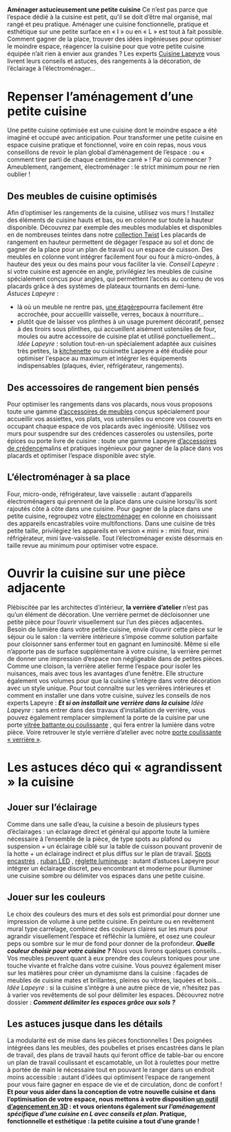 ##
**Aménager astucieusement une petite cuisine**
Ce n’est pas parce que l’espace dédié à la cuisine est petit, qu’il se doit d’être mal organisé, mal rangé et peu pratique. Aménager une cuisine fonctionnelle, pratique et esthétique sur une petite surface en « I » ou en « L » est tout à fait possible. Comment gagner de la place, trouver des idées ingénieuses pour optimiser le moindre espace, réagencer la cuisine pour que votre petite cuisine équipée n’ait rien à envier aux grandes ? Les experts [Cuisine Lapeyre](https://www.lapeyre.fr/cuisine-CCU0001) vous livrent leurs conseils et astuces, des rangements à la décoration, de l’éclairage à l’électroménager…
#  Repenser l’aménagement d’une petite cuisine
Une petite cuisine optimisée est une cuisine dont le moindre espace a été imaginé et occupé avec anticipation. Pour transformer une petite cuisine en espace cuisine pratique et fonctionnel, voire en coin repas, nous vous conseillons de revoir le plan global d’aménagement de l’espace : ou « comment tirer parti de chaque centimètre carré » !
Par où commencer ? Ameublement, rangement, électroménager : le strict minimum pour ne rien oublier !
##  Des meubles de cuisine optimisés
Afin d’optimiser les rangements de la cuisine, utilisez vos murs ! Installez des éléments de cuisine hauts et bas, ou en colonne sur toute la hauteur disponible. Découvrez par exemple des meubles modulables et disponibles en de nombreuses teintes dans notre [collection Twist](https://www.lapeyre.fr/cuisine-twist-FPC200524)
Les placards de rangement en hauteur permettent de dégager l’espace au sol et donc de gagner de la place pour un plan de travail ou un espace de cuisson. Des meubles en colonne vont intégrer facilement four ou four à micro-ondes, à hauteur des yeux ou des mains pour vous faciliter la vie.
_Conseil Lapeyre_ : si votre cuisine est agencée en angle, privilégiez les meubles de cuisine spécialement conçus pour angles, qui permettent l’accès au contenu de vos placards grâce à des systèmes de plateaux tournants en demi-lune.
_Astuces_ _Lapeyre_ :
- là où un meuble ne rentre pas, [une étagère](https://www.lapeyre.fr/cuisine-CCU0001/etageres-tablettes-CCN0022)pourra facilement être accrochée, pour accueillir vaisselle, verres, bocaux à nourriture…
- plutôt que de laisser vos plinthes à un usage purement décoratif, pensez à des tiroirs sous plinthes, qui accueillent aisément ustensiles de four, moules ou autre accessoire de cuisine plat et utilisé ponctuellement…
_Idée Lapeyre_ : solution tout-en-un spécialement adaptée aux cuisines très petites, la [kitchenette](https://www.lapeyre.fr/cuisine-CCU0001/kitchenettes-CCN0012) ou cuisinette Lapeyre a été étudiée pour optimiser l'espace au maximum et intégrer les équipements indispensables (plaques, évier, réfrigérateur, rangements).
##  Des accessoires de rangement bien pensés
Pour optimiser les rangements dans vos placards, nous vous proposons toute une gamme [d’accessoires de meubles](https://www.lapeyre.fr/cuisine-CCU0001/accessoires-CCN0021/accessoire-de-meubles-CCN418399) conçus spécialement pour accueillir vos assiettes, vos plats, vos ustensiles ou encore vos couverts en occupant chaque espace de vos placards avec ingéniosité.
Utilisez vos murs pour suspendre sur des crédences casseroles ou ustensiles, porte épices ou porte livre de cuisine : toute une gamme Lapeyre [d’accessoires de crédence](https://www.lapeyre.fr/cuisine-CCU0001/credences-plans-travail-CCN0013/accessoires-credence-CCN0018)malins et pratiques ingénieux pour gagner de la place dans vos placards et optimiser l’espace disponible avec style.
##  L’électroménager à sa place
Four, micro-onde, réfrigérateur, lave vaisselle : autant d’appareils électroménagers qui prennent de la place dans une cuisine lorsqu’ils sont rajoutés côte à côte dans une cuisine. Pour gagner de la place dans une petite cuisine, regroupez votre [électroménager](https://www.lapeyre.fr/cuisine-CCU0001/electromenager-CCN0016) en colonne en choisissant des appareils encastrables voire multifonctions.
Dans une cuisine de très petite taille, privilégiez les appareils en version « mini » : mini four, mini réfrigérateur, mini lave-vaisselle. Tout l’électroménager existe désormais en taille revue au minimum pour optimiser votre espace.
#  Ouvrir la cuisine sur une pièce adjacente
Plébiscitée par les architectes d’intérieur, **la verrière d’atelier** n’est pas qu’un élément de décoration. Une verrière permet de décloisonner une petite pièce pour l’ouvrir visuellement sur l’un des pièces adjacentes.
Besoin de lumière dans votre petite cuisine, envie d’ouvrir cette pièce sur le séjour ou le salon : la verrière intérieure s’impose comme solution parfaite pour cloisonner sans enfermer tout en gagnant en luminosité. Même si elle n’apporte pas de surface supplémentaire à votre cuisine, la verrière permet de donner une impression d’espace non négligeable dans de petites pièces.
Comme une cloison, la verrière atelier ferme l’espace pour isoler les nuisances, mais avec tous les avantages d’une fenêtre. Elle structure également vos volumes pour que la cuisine s’intègre dans votre décoration avec un style unique.
Pour tout connaître sur les verrières intérieures et comment en installer une dans votre cuisine, suivez les conseils de nos experts Lapeyre :
**_Et si on installait une verrière dans la cuisine_**
_Idée Lapeyre_ : sans entrer dans des travaux d’installation de verrière, vous pouvez également remplacer simplement la porte de la cuisine par une porte [vitrée battante ou coulissante](https://www.lapeyre.fr/porte-en-verre-purete-pour-systeme-coulissant-manhattan-FPC2360710) , qui fera entrer la lumière dans votre pièce. Voire retrouver le style verrière d’atelier avec notre [porte coulissante « verrière »](https://www.lapeyre.fr/porte-coulissante-verriere-FPC562040).
#  Les astuces déco qui « agrandissent » la cuisine
##  Jouer sur l’éclairage
Comme dans une salle d’eau, la cuisine a besoin de plusieurs types d’éclairages : un éclairage direct et général qui apporte toute la lumière nécessaire à l’ensemble de la pièce, de type spots au plafond ou suspension + un éclairage ciblé sur la table de cuisson pouvant provenir de la hotte + un éclairage indirect et plus diffus sur le plan de travail.
[Spots encastrés](https://www.lapeyre.fr/spots-ronds-led-FPC426864) , [ruban LED](https://www.lapeyre.fr/ruban-led-3m-FPC426855) , [réglette lumineuse](https://www.lapeyre.fr/corner-lampe-FPC1193810) : autant d’astuces Lapeyre pour intégrer un éclairage discret, peu encombrant et moderne pour illuminer une cuisine sombre ou délimiter vos espaces dans une petite cuisine.
##  Jouer sur les couleurs
Le choix des couleurs des murs et des sols est primordial pour donner une impression de volume à une petite cuisine. En peinture ou en revêtement mural type carrelage, combinez des couleurs claires sur les murs pour agrandir visuellement l’espace et réfléchir la lumière, et osez une couleur peps ou sombre sur le mur de fond pour donner de la profondeur. **_Quelle couleur choisir pour votre cuisine ?_** Nous vous livrons quelques conseils…
Vos meubles peuvent quant à eux prendre des couleurs toniques pour une touche vivante et fraîche dans votre cuisine.
Vous pouvez également miser sur les matières pour créer un dynamisme dans la cuisine : façades de meubles de cuisine mates et brillantes, pleines ou vitrées, laquées et bois…
_Idée Lapeyre_ : si la cuisine s’intègre à une autre pièce de vie, n’hésitez pas à varier vos revêtements de sol pour délimiter les espaces. Découvrez notre dossier : **_Comment délimiter les espaces grâce aux sols ?_**
##  Les astuces jusque dans les détails
La modularité est de mise dans les pièces fonctionnelles ! Des poignées intégrées dans les meubles, des poubelles et prises encastrées dans le plan de travail, des plans de travail hauts qui feront office de table-bar ou encore un plan de travail coulissant et escamotable, un îlot à roulettes pour mettre à portée de main le nécessaire tout en pouvant le ranger dans un endroit moins accessible : autant d’idées qui optimisent l’espace de rangement pour vous faire gagner en espace de vie et de circulation, donc de confort !
**Et pour vous aider dans la conception de votre nouvelle cuisine et dans l’optimisation de votre espace, nous mettons à votre disposition [un outil d’agencement en 3D](https://www.lapeyre.fr/c/magazine/outils/outil-cuisine-3D-lapeyre) : et vous orientons également sur _l’aménagement spécifique d’une cuisine en L avec conseils et plan._ Pratique, fonctionnelle et esthétique : la petite cuisine a tout d’une grande !**